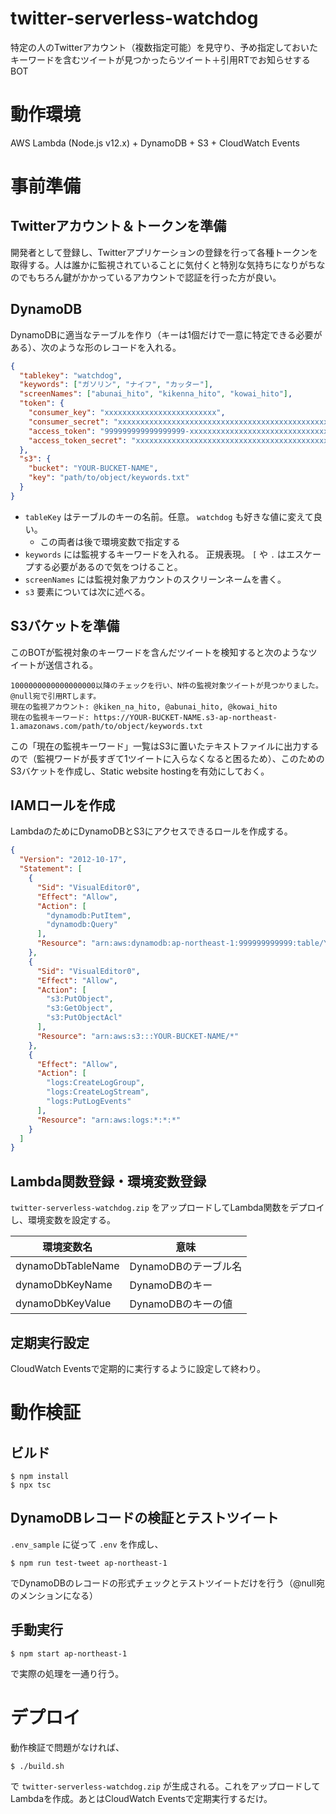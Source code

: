# twitter-serverless-watchdog
特定の人のTwitterアカウント（複数指定可能）を見守り、予め指定しておいたキーワードを含むツイートが見つかったらツイート＋引用RTでお知らせするBOT

# 動作環境
AWS Lambda (Node.js v12.x) + DynamoDB + S3 + CloudWatch Events

# 事前準備
## Twitterアカウント＆トークンを準備
開発者として登録し、Twitterアプリケーションの登録を行って各種トークンを取得する。人は誰かに監視されていることに気付くと特別な気持ちになりがちなのでもちろん鍵がかかっているアカウントで認証を行った方が良い。

## DynamoDB
DynamoDBに適当なテーブルを作り（キーは1個だけで一意に特定できる必要がある）、次のような形のレコードを入れる。

```json
{
  "tablekey": "watchdog",
  "keywords": ["ガソリン", "ナイフ", "カッター"],
  "screenNames": ["abunai_hito", "kikenna_hito", "kowai_hito"],
  "token": {
    "consumer_key": "xxxxxxxxxxxxxxxxxxxxxxxxx",
    "consumer_secret": "xxxxxxxxxxxxxxxxxxxxxxxxxxxxxxxxxxxxxxxxxxxxxxxxxx",
    "access_token": "999999999999999999-xxxxxxxxxxxxxxxxxxxxxxxxxxxxxxx",
    "access_token_secret": "xxxxxxxxxxxxxxxxxxxxxxxxxxxxxxxxxxxxxxxxxxxxx"
  },
  "s3": {
    "bucket": "YOUR-BUCKET-NAME",
    "key": "path/to/object/keywords.txt"
  }
}
```

* `tableKey` はテーブルのキーの名前。任意。 `watchdog` も好きな値に変えて良い。
  * この両者は後で環境変数で指定する
* `keywords` には監視するキーワードを入れる。 正規表現。 `[` や `.` はエスケープする必要があるので気をつけること。
* `screenNames` には監視対象アカウントのスクリーンネームを書く。
* `s3` 要素については次に述べる。

## S3バケットを準備
このBOTが監視対象のキーワードを含んだツイートを検知すると次のようなツイートが送信される。

```
1000000000000000000以降のチェックを行い、N件の監視対象ツイートが見つかりました。 @null宛で引用RTします。
現在の監視アカウント: @kiken_na_hito, @abunai_hito, @kowai_hito
現在の監視キーワード: https://YOUR-BUCKET-NAME.s3-ap-northeast-1.amazonaws.com/path/to/object/keywords.txt
```

この「現在の監視キーワード」一覧はS3に置いたテキストファイルに出力するので（監視ワードが長すぎて1ツイートに入らなくなると困るため）、このためのS3バケットを作成し、Static website hostingを有効にしておく。

## IAMロールを作成
LambdaのためにDynamoDBとS3にアクセスできるロールを作成する。

```json
{
  "Version": "2012-10-17",
  "Statement": [
    {
      "Sid": "VisualEditor0",
      "Effect": "Allow",
      "Action": [
        "dynamodb:PutItem",
        "dynamodb:Query"
      ],
      "Resource": "arn:aws:dynamodb:ap-northeast-1:999999999999:table/YOUR-TABLE-NAME"
    },
    {
      "Sid": "VisualEditor0",
      "Effect": "Allow",
      "Action": [
        "s3:PutObject",
        "s3:GetObject",
        "s3:PutObjectAcl"
      ],
      "Resource": "arn:aws:s3:::YOUR-BUCKET-NAME/*"
    },
    {
      "Effect": "Allow",
      "Action": [
        "logs:CreateLogGroup",
        "logs:CreateLogStream",
        "logs:PutLogEvents"
      ],
      "Resource": "arn:aws:logs:*:*:*"
    }
  ]
}
```

## Lambda関数登録・環境変数登録
`twitter-serverless-watchdog.zip` をアップロードしてLambda関数をデプロイし、環境変数を設定する。

| 環境変数名            | 意味                                        |
|----------------------|---------------------------------------------|
| dynamoDbTableName    | DynamoDBのテーブル名                        |
| dynamoDbKeyName      | DynamoDBのキー                             |
| dynamoDbKeyValue     | DynamoDBのキーの値                          |

## 定期実行設定
CloudWatch Eventsで定期的に実行するように設定して終わり。

# 動作検証
## ビルド
```
$ npm install
$ npx tsc
```

## DynamoDBレコードの検証とテストツイート
`.env_sample` に従って `.env` を作成し、
```
$ npm run test-tweet ap-northeast-1
```
でDynamoDBのレコードの形式チェックとテストツイートだけを行う（@null宛のメンションになる）

## 手動実行
```
$ npm start ap-northeast-1
```
で実際の処理を一通り行う。

# デプロイ
動作検証で問題がなければ、
```
$ ./build.sh
```
で `twitter-serverless-watchdog.zip` が生成される。これをアップロードしてLambdaを作成。あとはCloudWatch Eventsで定期実行するだけ。
